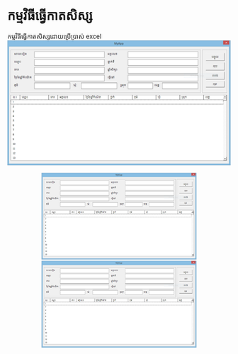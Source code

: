 # កម្មវិធីធ្វើកាតសិស្ស
កម្មវិធីធ្វើកាតសិស្សដោយប្រើប្រាស់ excel
![alt text](https://github.com/128beard/student_card/blob/main/dashboard.png)
<p align="center">
  <img src="https://github.com/128beard/student_card/blob/main/dashboard.png" width="350" title="hover text">
  <img src="https://github.com/128beard/student_card/blob/main/dashboard.png" width="350" alt="accessibility text">
</p>
